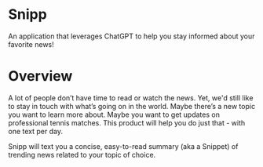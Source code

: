 # Snipp
An application that leverages ChatGPT to help you stay informed about your favorite news!

# Overview

A lot of people don’t have time to read or watch the news. Yet, we'd still like to stay in touch with what’s going on in the world. Maybe there’s a new topic you want to learn more about. Maybe you want to get updates on professional tennis matches. This product will help you do just that - with one text per day.

Snipp will text you a concise, easy-to-read summary (aka a Snippet) of trending news related to your topic of choice. 
